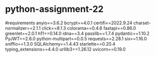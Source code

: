 # python-assignment-22

#requirements
anyio==3.6.2
bcrypt==4.0.1
certifi==2022.9.24
charset-normalizer==2.1.1
click==8.1.3
colorama==0.4.6
fastapi==0.86.0
greenlet==2.0.1
h11==0.14.0
idna==3.4
passlib==1.7.4
pydantic==1.10.2
PyJWT==2.6.0
python-multipart==0.0.5
requests==2.28.1
six==1.16.0
sniffio==1.3.0
SQLAlchemy==1.4.43
starlette==0.20.4
typing_extensions==4.4.0
urllib3==1.26.12
uvicorn==0.19.0
